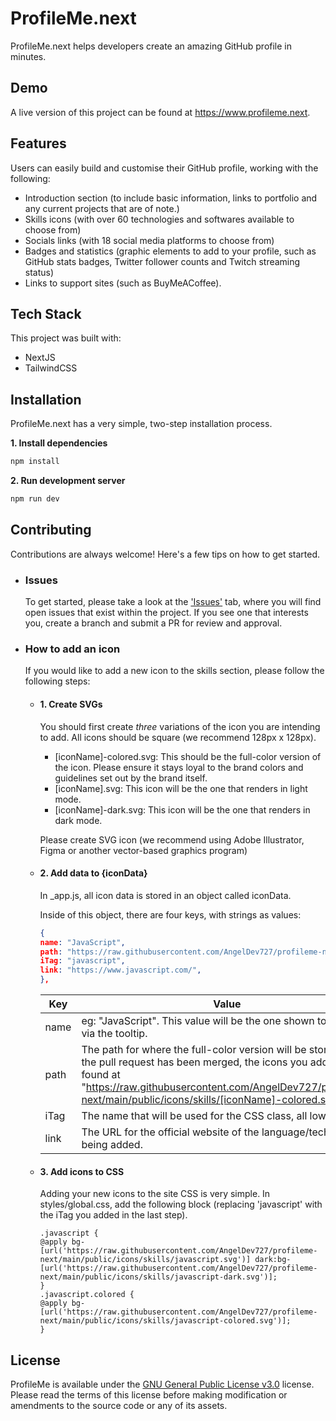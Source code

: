 # ProfileMe.next

ProfileMe.next helps developers create an amazing GitHub profile in minutes.

## Demo

A live version of this project can be found at https://www.profileme.next.

## Features

Users can easily build and customise their GitHub profile, working with the following:

- Introduction section (to include basic information, links to portfolio and any current projects that are of note.)
- Skills icons (with over 60 technologies and softwares available to choose from)
- Socials links (with 18 social media platforms to choose from)
- Badges and statistics (graphic elements to add to your profile, such as GitHub stats badges, Twitter follower counts and Twitch streaming status)
- Links to support sites (such as BuyMeACoffee).

## Tech Stack

This project was built with:

- NextJS
- TailwindCSS

## Installation

ProfileMe.next has a very simple, two-step installation process.

**1. Install dependencies**

```bash
npm install
```

**2. Run development server**

```bash
npm run dev
```

## Contributing

Contributions are always welcome! Here's a few tips on how to get started.

- ### Issues

  To get started, please take a look at the ['Issues'](https://github.com/AngelDev727/profileme-next/issues) tab, where you will find open issues that exist within the project. If you see one that interests you, create a branch and submit a PR for review and approval.

- ### How to add an icon

  If you would like to add a new icon to the skills section, please follow the following steps:

  - #### **1. Create SVGs**

    You should first create _three_ variations of the icon you are intending to add.
    All icons should be square (we recommend 128px x 128px).

    - [iconName]-colored.svg: This should be the full-color version of the icon. Please ensure it stays loyal to the brand colors and guidelines set out by the brand itself.
    - [iconName].svg: This icon will be the one that renders in light mode.
    - [iconName]-dark.svg: This icon will be the one that renders in dark mode.

    Please create SVG icon (we recommend using Adobe Illustrator, Figma or another vector-based graphics program)

  - #### **2. Add data to {iconData}**

    In \_app.js, all icon data is stored in an object called iconData.

    Inside of this object, there are four keys, with strings as values:

    ```json
    {
    name: "JavaScript",
    path: "https://raw.githubusercontent.com/AngelDev727/profileme-next/main/public/icons/skills/javascript-colored.svg",
    iTag: "javascript",
    link: "https://www.javascript.com/",
    },
    ```

    | Key  | Value                                                                                                                                                                                                                                               |
    | ---- | --------------------------------------------------------------------------------------------------------------------------------------------------------------------------------------------------------------------------------------------------- |
    | name | eg: "JavaScript". This value will be the one shown to the user via the tooltip.                                                                                                                                                                     |
    | path | The path for where the full-color version will be stored. Once the pull request has been merged, the icons you add will be found at "https://raw.githubusercontent.com/AngelDev727/profileme-next/main/public/icons/skills/[iconName]-colored.svg". |
    | iTag | The name that will be used for the CSS class, all lower case.                                                                                                                                                                                       |
    | link | The URL for the official website of the language/technology being added.                                                                                                                                                                            |

  - #### **3. Add icons to CSS**

    Adding your new icons to the site CSS is very simple. In styles/global.css, add the following block (replacing 'javascript' with the iTag you added in the last step).

    ```
    .javascript {
    @apply bg-[url('https://raw.githubusercontent.com/AngelDev727/profileme-next/main/public/icons/skills/javascript.svg')] dark:bg-[url('https://raw.githubusercontent.com/AngelDev727/profileme-next/main/public/icons/skills/javascript-dark.svg')];
    }
    .javascript.colored {
    @apply bg-[url('https://raw.githubusercontent.com/AngelDev727/profileme-next/main/public/icons/skills/javascript-colored.svg')];
    }
    ```

## License

ProfileMe is available under the [GNU General Public License v3.0](https://choosealicense.com/licenses/gpl-3.0/) license. Please read the terms of this license before making modification or amendments to the source code or any of its assets.
